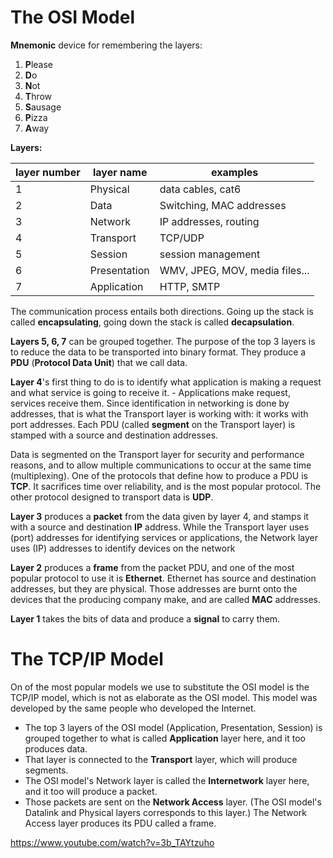 # The OSI Model
**Mnemonic** device for remembering the layers:
1. **P**lease
2. **D**o
3. **N**ot
4. **T**hrow
5. **S**ausage
6. **P**izza
7. **A**way


**Layers:**

| layer number | layer name   | examples                       |
| ------------ | ------------ | ------------------------------ |
| 1            | Physical     | data cables, cat6              |
| 2            | Data         | Switching, MAC addresses       |
| 3            | Network      | IP addresses, routing          |
| 4            | Transport    | TCP/UDP                        |
| 5            | Session      | session management             |
| 6            | Presentation | WMV, JPEG, MOV, media files... |
| 7            | Application  | HTTP, SMTP                     |

The communication process entails both directions.
Going up the stack is called **encapsulating**, going down the stack is called **decapsulation**.

**Layers 5, 6, 7** can be grouped together. The purpose of the top 3 layers is to reduce the data to be transported into binary format. They produce a **PDU** (**Protocol Data Unit**) that we call data.

**Layer 4**'s first thing to do is to identify what application is making a request and what service is going to receive it. - Applications make request, services receive them.
Since identification in networking is done by addresses, that is what the Transport layer is working with: it works with port addresses. Each PDU (called **segment** on the Transport layer) is stamped with a source and destination addresses.

Data is segmented on the Transport layer for security and performance reasons, and to allow multiple communications to occur at the same time (multiplexing).
One of the protocols that define how to produce a PDU is **TCP**. It sacrifices time over reliability, and is the most popular protocol. The other protocol designed to transport data is **UDP**.

**Layer 3** produces a **packet** from the data given by layer 4, and stamps it with a source and destination **IP** address. While the Transport layer uses (port) addresses for identifying services or applications, the Network layer uses (IP) addresses to identify devices on the network

**Layer 2** produces a **frame** from the packet PDU, and one of the most popular protocol to use it is **Ethernet**. Ethernet has source and destination addresses, but they are physical. Those addresses are burnt onto the devices that the producing company make, and are called **MAC** addresses.

**Layer 1** takes the bits of data and produce a **signal** to carry them. 


# The TCP/IP Model
On of the most popular models we use to substitute the OSI model is the TCP/IP model, which is not as elaborate as the OSI model. This model was developed by the same people who developed the Internet.

- The top 3 layers of the OSI model (Application, Presentation, Session) is grouped together to what is called **Application** layer here, and it too produces data.
- That layer is connected to the **Transport** layer, which will produce segments.
- The OSI model's Network layer is called the **Internetwork** layer here, and it too will produce a packet.
- Those packets are sent on the **Network Access** layer. (The OSI model's Datalink and Physical layers corresponds to this layer.) The Network Access layer produces its PDU called a frame.


https://www.youtube.com/watch?v=3b_TAYtzuho